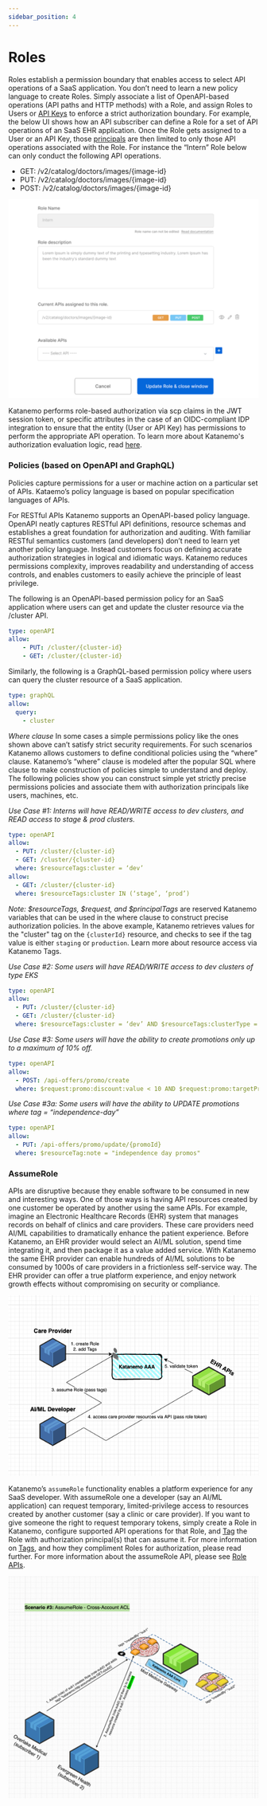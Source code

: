 ```yaml
---
sidebar_position: 4
---
```


# Roles


Roles establish a permission boundary that enables access to select API operations of a SaaS application. You don’t need to learn a new policy language to create Roles. Simply associate a list of OpenAPI-based operations (API paths and HTTP methods) with a Role, and assign Roles to Users or [API Keys](../concepts/keys) to enforce a strict authorization boundary. For example, the below UI shows how an API subscriber can define a Role for a set of API operations of an SaaS EHR application. Once the Role gets assigned to a User or an API Key, those [principals](../concepts/authorization-principles.md) are then limited to only those API operations associated with the Role. For instance the “Intern” Role below can only conduct the following API operations.

* GET:  /v2/catalog/doctors/images/{image-id}
* PUT:  /v2/catalog/doctors/images/{image-id}
* POST: /v2/catalog/doctors/images/{image-id}

![rolename.png](..%2F..%2Fstatic%2Fimg%2Frolename.png)

Katanemo performs role-based authorization via scp claims in the JWT session token, or specific attributes in the case of an OIDC-compliant IDP integration to ensure that the entity (User or API Key) has permissions to perform the appropriate API operation. To learn more about Katanemo's authorization evaluation logic, read [here](../concepts/authorization-evaluation-logic).

### Policies (based on OpenAPI and GraphQL)

Policies capture permissions for a user or machine action on a particular set of APIs. Kataemo’s policy language is based on popular specification languages of APIs.

For RESTful APIs Katanemo supports an OpenAPI-based policy language. OpenAPI neatly captures RESTful API definitions, resource schemas and establishes a great foundation for authorization and auditing. With familiar RESTful semantics customers (and developers) don’t need to learn yet another policy language. Instead customers focus on defining accurate authorization strategies in logical and idiomatic ways. Katanemo reduces permissions complexity, improves readability and understanding of access controls, and enables customers to easily achieve the principle of least privilege.

The following is an OpenAPI-based permission policy for an SaaS application where users can get and update the cluster resource via the /cluster API. 

```yaml
type: openAPI
allow:
    - PUT: /cluster/{cluster-id}
    - GET: /cluster/{cluster-id}
```

Similarly, the following is a GraphQL-based permission policy where users can query the cluster resource of a SaaS application. 

```yaml
type: graphQL
allow:
  query:
    - cluster
```

_Where clause_
In some cases a simple permissions policy like the ones shown above can’t satisfy strict security requirements.  For such scenarios Katanemo allows customers to define conditional policies using the “where” clause. Katanemo’s “where” clause is modeled after the popular SQL where clause to make construction of policies simple to understand and deploy. The following policies show you can construct simple yet strictly precise permissions policies and associate them with authorization principals like users, machines, etc. 

_Use Case #1: Interns will have READ/WRITE access to dev clusters, and READ access to stage & prod clusters._

```yaml
type: openAPI
allow:
  - PUT: /cluster/{cluster-id}
  - GET: /cluster/{cluster-id}
  where: $resourceTags:cluster = ‘dev’
allow: 
  - GET: /cluster/{cluster-id}
  where: $resourceTags:cluster IN (‘stage’, ‘prod’)
```
_Note: $resourceTags, $request, and $principalTags_ are reserved Katanemo variables that can be used in the where clause to construct precise authorization policies. In the above example, Katanemo retrieves values for the "cluster" tag on the `{clusterId}` resource, and checks to see if the tag value is either `staging` or `production`. Learn more about resource access via Katanemo Tags.

_Use Case #2: Some users will have READ/WRITE access to dev clusters of type EKS_

```yaml
type: openAPI
allow:
  - PUT: /cluster/{cluster-id}
  - GET: /cluster/{cluster-id}
  where: $resourceTags:cluster = ‘dev’ AND $resourceTags:clusterType = ‘EKS’
```

_Use Case #3: Some users will have the ability to create promotions only up to a maximum of 10% off._

```yaml
type: openAPI
allow:
  - POST: /api-offers/promo/create
  where: $request:promo:discount:value < 10 AND $request:promo:targetProducts:value IN ('SKU-124')
```

_Use Case #3a: Some users will have the ability to UPDATE promotions where tag = “independence-day”_

```yaml
type: openAPI
allow:
  - PUT: /api-offers/promo/update/{promoId}
  where: $resourceTag:note = "independence day promos"
```

### AssumeRole

APIs are disruptive because they enable software to be consumed in new and interesting ways. One of those ways is having API resources created by one customer be operated by another using the same APIs. For example, imagine an Electronic Healthcare Records (EHR) system that manages records on behalf of clinics and care providers. These care providers need AI/ML capabilities to dramatically enhance the patient experience. Before Katanemo, an EHR provider would select an AI/ML solution, spend time integrating it, and then package it as a value added service. With Katanemo the same EHR provider can enable hundreds of AI/ML solutions to be consumed by 1000s of care providers in a frictionless self-service way. The EHR provider can offer a true platform experience, and enjoy network growth effects without compromising on security or compliance.

![careproviderimage.png](..%2F..%2Fstatic%2Fimg%2Fcareproviderimage.png)

Katanemo’s `assumeRole` functionality enables a platform experience for any SaaS developer. With assumeRole one a developer (say an AI/ML application) can request temporary, limited-privilege access to resources created by another customer (say a clinic or care provider). If you want to give someone the right to request temporary tokens, simply create a Role in Katanemo, configure supported API operations for that Role, and [Tag](./resource-access-via-tags) the Role with authorization principal(s) that can assume it. For more information on [Tags](./resource-access-via-tags), and how they compliment Roles for authorization, please read further.  For more information about the assumeRole API, please see [Role APIs](#).

![overlake.png](..%2F..%2Fstatic%2Fimg%2Foverlake.png)

